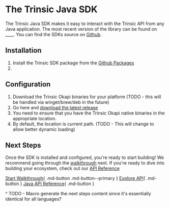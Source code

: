 # The Trinsic Java SDK

The Trinsic Java SDK makes it easy to interact with the Trinsic API from any Java application. The most recent version of the library can be found on ____. You can find the SDKs source on [Github](https://github.com/trinsic-id/sdk/java).

## Installation
1. Install the Trinsic SDK package from the [Github Packages](https://github.com/trinsic-id/sdk/packages/940563)
2. 

## Configuration
1. Download the Trinsic Okapi binaries for your platform (TODO - this will be handled via winget/brew/deb in the future)
2. Go here and [download the latest release](https://github.com/trinsic-id/sdk/releases/latest)
3. You need to ensure that you have the Trinsic Okapi native binaries in the appropriate location.
4. By default, the location is current path. (TODO - This will change to allow better dynamic loading)

## Next Steps

Once the SDK is installed and configured, you're ready to start building! We recommend going through the [walkthrough](./vaccination-java.md) next. If you're ready to dive into building your ecosystem, check out our [API Reference](../reference/index.md)

[Start Walkthrough](./vaccination-java.md){ .md-button .md-button--primary } [Explore API](../reference/index.md){ .md-button } [Java API Reference](../reference/java.md){ .md-button }

^ TODO - Macro generate the next steps content since it's essentially identical for all languages?
